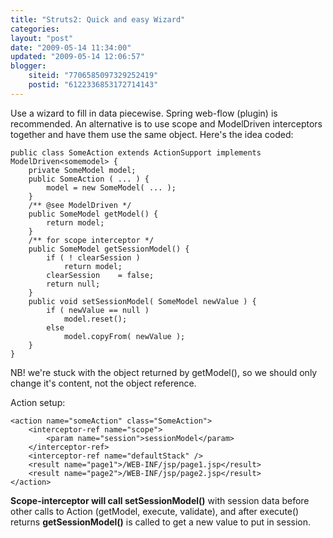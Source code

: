 ```yaml
---
title: "Struts2: Quick and easy Wizard"
categories: 
layout: "post"
date: "2009-05-14 11:34:00"
updated: "2009-05-14 12:06:57"
blogger:
    siteid: "7706585097329252419"
    postid: "6122336853172714143"
---
```


Use a wizard to fill in data piecewise. Spring web-flow (plugin) is recommended. An alternative is to use scope and ModelDriven interceptors together and have them use the same object. Here's the idea coded:

~~~~~~~~~~~~
public class SomeAction extends ActionSupport implements ModelDriven<somemodel> {
    private SomeModel model;
    public SomeAction ( ... ) {
        model = new SomeModel( ... );
    }
    /** @see ModelDriven */
    public SomeModel getModel() {
        return model;
    }
    /** for scope interceptor */
    public SomeModel getSessionModel() {
        if ( ! clearSession )
            return model;
        clearSession    = false;
        return null;
    }
    public void setSessionModel( SomeModel newValue ) {
        if ( newValue == null )
            model.reset();
        else
            model.copyFrom( newValue );
    }
}
~~~~~~~~~~~~

NB! we're stuck with the object returned by getModel(), so we should only change it's content, not the object reference.

Action setup:

~~~~~~~~~~~~
<action name="someAction" class="SomeAction">
	<interceptor-ref name="scope">
		<param name="session">sessionModel</param>
	</interceptor-ref>
	<interceptor-ref name="defaultStack" />
	<result name="page1">/WEB-INF/jsp/page1.jsp</result>
	<result name="page2">/WEB-INF/jsp/page2.jsp</result>
</action>
~~~~~~~~~~~~

**Scope-interceptor will call setSessionModel()** with session data before other calls to Action (getModel, execute, validate), and after execute() returns **getSessionModel()** is called to get a new value to put in session.
